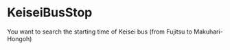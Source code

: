 # KeiseiBusStop
You want to search the starting time of Keisei bus (from Fujitsu to Makuhari-Hongoh)
